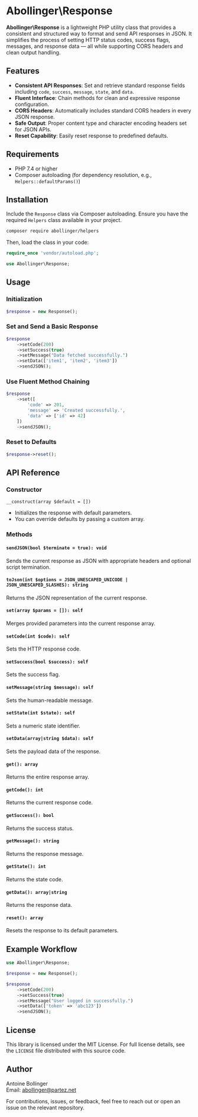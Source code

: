 # Abollinger\Response

**Abollinger\Response** is a lightweight PHP utility class that provides a consistent and structured way to format and send API responses in JSON. It simplifies the process of setting HTTP status codes, success flags, messages, and response data — all while supporting CORS headers and clean output handling.

## Features

- **Consistent API Responses**: Set and retrieve standard response fields including `code`, `success`, `message`, `state`, and `data`.
- **Fluent Interface**: Chain methods for clean and expressive response configuration.
- **CORS Headers**: Automatically includes standard CORS headers in every JSON response.
- **Safe Output**: Proper content type and character encoding headers set for JSON APIs.
- **Reset Capability**: Easily reset response to predefined defaults.

## Requirements

- PHP 7.4 or higher
- Composer autoloading (for dependency resolution, e.g., `Helpers::defaultParams()`)

## Installation

Include the `Response` class via Composer autoloading. Ensure you have the required `Helpers` class available in your project.

```bash
composer require abollinger/helpers
```

Then, load the class in your code:

```php
require_once 'vendor/autoload.php';

use Abollinger\Response;
```

## Usage

### Initialization

```php
$response = new Response();
```

### Set and Send a Basic Response

```php
$response
    ->setCode(200)
    ->setSuccess(true)
    ->setMessage("Data fetched successfully.")
    ->setData(['item1', 'item2', 'item3'])
    ->sendJSON();
```

### Use Fluent Method Chaining

```php
$response
    ->set([
        'code' => 201,
        'message' => 'Created successfully.',
        'data' => ['id' => 42]
    ])
    ->sendJSON();
```

### Reset to Defaults

```php
$response->reset();
```

## API Reference

### Constructor

`__construct(array $default = [])`

- Initializes the response with default parameters.
- You can override defaults by passing a custom array.

### Methods

#### `sendJSON(bool $terminate = true): void`

Sends the current response as JSON with appropriate headers and optional script termination.

#### `toJson(int $options = JSON_UNESCAPED_UNICODE | JSON_UNESCAPED_SLASHES): string`

Returns the JSON representation of the current response.

#### `set(array $params = []): self`

Merges provided parameters into the current response array.

#### `setCode(int $code): self`

Sets the HTTP response code.

#### `setSuccess(bool $success): self`

Sets the success flag.

#### `setMessage(string $message): self`

Sets the human-readable message.

#### `setState(int $state): self`

Sets a numeric state identifier.

#### `setData(array|string $data): self`

Sets the payload data of the response.

#### `get(): array`

Returns the entire response array.

#### `getCode(): int`

Returns the current response code.

#### `getSuccess(): bool`

Returns the success status.

#### `getMessage(): string`

Returns the response message.

#### `getState(): int`

Returns the state code.

#### `getData(): array|string`

Returns the response data.

#### `reset(): array`

Resets the response to its default parameters.

## Example Workflow

```php
use Abollinger\Response;

$response = new Response();

$response
    ->setCode(200)
    ->setSuccess(true)
    ->setMessage("User logged in successfully.")
    ->setData(['token' => 'abc123'])
    ->sendJSON();
```

## License

This library is licensed under the MIT License. For full license details, see the `LICENSE` file distributed with this source code.

## Author

Antoine Bollinger  
Email: abollinger@partez.net

For contributions, issues, or feedback, feel free to reach out or open an issue on the relevant repository.